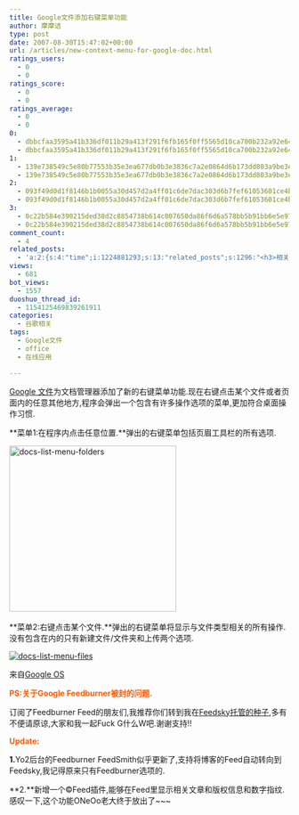 ```yaml
---
title: Google文件添加右键菜单功能
author: 摩摩诘
type: post
date: 2007-08-30T15:47:02+00:00
url: /articles/new-context-menu-for-google-doc.html
ratings_users:
  - 0
  - 0
ratings_score:
  - 0
  - 0
ratings_average:
  - 0
  - 0
0:
  - dbbcfaa3595a41b336df011b29a413f291f6fb165f0ff5565d10ca700b232a92e64428c4c6d8a38d9ae4db826030aec8
  - dbbcfaa3595a41b336df011b29a413f291f6fb165f0ff5565d10ca700b232a92e64428c4c6d8a38d9ae4db826030aec8
1:
  - 139e738549c5e80b77553b35e3ea677db0b3e3836c7a2e0864d6b173dd803a9be3e126c915a7060bb9ede1e75f616415
  - 139e738549c5e80b77553b35e3ea677db0b3e3836c7a2e0864d6b173dd803a9be3e126c915a7060bb9ede1e75f616415
2:
  - 093f49d0d1f8146b1b0055a30d457d2a4ff01c6de7dac303d6b7fef61053601ce4b08dfe041bf8f60660b0839ff7cb03
  - 093f49d0d1f8146b1b0055a30d457d2a4ff01c6de7dac303d6b7fef61053601ce4b08dfe041bf8f60660b0839ff7cb03
3:
  - 0c22b584e390215ded38d2c8854738b614c007650da86f6d6a578bb5b91bb6e5e972d7665285b69133988e427e46f0e6
  - 0c22b584e390215ded38d2c8854738b614c007650da86f6d6a578bb5b91bb6e5e972d7665285b69133988e427e46f0e6
comment_count:
  - 4
related_posts:
  - 'a:2:{s:4:"time";i:1224881293;s:13:"related_posts";s:1296:"<h3>相关日志</h3><ul class="related_post"><li><a href="http://www.digglife.cn/articles/google-docs-templates.html" title="使用开放的模板创建Google文件">使用开放的模板创建Google文件</a></li><li><a href="http://www.digglife.cn/articles/download-office2007-templates-free.html" title="6款美观的Office 2007模板免费下载">6款美观的Office 2007模板免费下载</a></li><li><a href="http://www.digglife.cn/articles/embed-presentation-google-docs.html" title="Google在线演示文稿新增网页嵌入功能">Google在线演示文稿新增网页嵌入功能</a></li><li><a href="http://www.digglife.cn/articles/free-office-suites.html" title="6大免费Office办公套件">6大免费Office办公套件</a></li><li><a href="http://www.digglife.cn/articles/zoho-database-launched.html" title="Zoho发布在线数据库应用程序">Zoho发布在线数据库应用程序</a></li><li><a href="http://www.digglife.cn/articles/google-presentation-competition.html" title="细数Google在线演示文稿的竞争对手">细数Google在线演示文稿的竞争对手</a></li><li><a href="http://www.digglife.cn/articles/zoho-writer-offline-support.html" title="在线文档编辑Zoho Writer增加离线支持">在线文档编辑Zoho Writer增加离线支持</a></li></ul>";}'
views:
  - 681
bot_views:
  - 1557
duoshuo_thread_id:
  - 1154125469839261911
categories:
  - 谷歌相关
tags:
  - Google文件
  - office
  - 在线应用

---
```

<a href="http://docs.google.com" target="_blank">Google 文件</a>为文档管理器添加了新的右键菜单功能.现在右键点击某个文件或者页面内的任意其他地方,程序会弹出一个包含有许多操作选项的菜单,更加符合桌面操作习惯.

**菜单1:在程序内点击任意位置.**弹出的右键菜单包括页眉工具栏的所有选项.

<a href="https://www.digglife.net/wp-content/uploads/3/379/2007/08/docs-list-menu-folders.png" atomicselection="true"><img height="298" alt="docs-list-menu-folders" src="https://www.digglife.net/wp-content/uploads/3/379/2007/08/docs-list-menu-folders-thumb.png" width="300" /></a>&nbsp;

<!--more-->

**菜单2:右键点击某个文件.**弹出的右键菜单将显示与文件类型相关的所有操作.没有包含在内的只有新建文件/文件夹和上传两个选项.

<a href="https://www.digglife.net/wp-content/uploads/3/379/2007/08/docs-list-menu-files.png" atomicselection="true"><img alt="docs-list-menu-files" src="https://www.digglife.net/wp-content/uploads/3/379/2007/08/docs-list-menu-files-thumb.png" /></a> 

来自<a href="http://googlesystem.blogspot.com/" target="_blank">Google OS</a>

<font color="#ff5a00"><strong>PS:关于Google Feedburner被封的问题.</strong></font>

订阅了Feedburner Feed的朋友们,我推荐你们转到我在<a href="http://feed.feedsky.com/diggliferss" target="_blank">Feedsky托管的种子</a>,多有不便请原谅,大家和我一起Fuck G什么W吧.谢谢支持!!

<font color="#ff5a00"><strong>Update:</strong></font>

<font><strong>1.</strong></font>Yo2后台的Feedburner FeedSmith似乎更新了,支持将博客的Feed自动转向到Feedsky,我记得原来只有Feedburner选项的.

**2.**新增一个©Feed插件,能够在Feed里显示相关文章和版权信息和数字指纹.感叹一下,这个功能ONeOo老大终于放出了~~~
